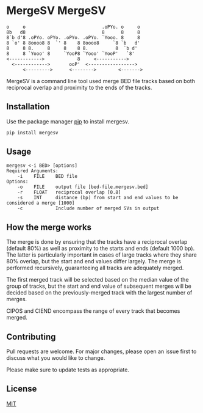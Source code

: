# MergeSV	MergeSV
```	
o     o                            .oPYo. o     o 	
8b   d8                            8      8     8 	
8`b d'8 .oPYo. oPYo. .oPYo. .oPYo. `Yooo. 8     8 	
8 `o' 8 8oooo8 8  `' 8    8 8oooo8     `8 `b   d' 	
8     8 8.     8     8    8 8.          8  `b d'  	
8     8 `Yooo' 8     `YooP8 `Yooo' `YooP'   `8'   	
<------------>            8     <----------->     	
  <------------>       ooP'  <----------------->  	
      <--------->      <-------->        <------->	
```	

MergeSV is a command line tool used merge BED file tracks based on both reciprocal overlap and proximity to the ends of the tracks. 	

## Installation	

Use the package manager [pip](https://pip.pypa.io/en/stable/) to install mergesv.	

```bash	
pip install mergesv	
```	

## Usage	

```	
mergesv <-i BED> [options]	
Required Arguments:	
	-i    FILE    BED file	
Options:	
	-o    FILE    output file [bed-file.mergesv.bed]	
	-r    FLOAT   reciprocal overlap [0.8]	
	-s    INT     distance (bp) from start and end values to be considered a merge [1000]	
	-c            Include number of merged SVs in output	
```	

## How the merge works	
The merge is done by ensuring that the tracks have a reciprocal overlap (default 80%) as well as proximity to the starts and ends (default 1000 bp). The latter is particularly important in cases of large tracks where they share 80% overlap, but the start and end values differ largely. The merge is performed recursively, guaranteeing all tracks are adequately merged.	

The first merged track will be selected based on the median value of the group of tracks, but the start and end value of subsequent merges will be decided based on the previously-merged track with the largest number of merges.	

CIPOS and CIEND encompass the range of every track that becomes merged.	

## Contributing	
Pull requests are welcome. For major changes, please open an issue first to discuss what you would like to change.	

Please make sure to update tests as appropriate.	

## License	
[MIT](https://choosealicense.com/licenses/mit/)
